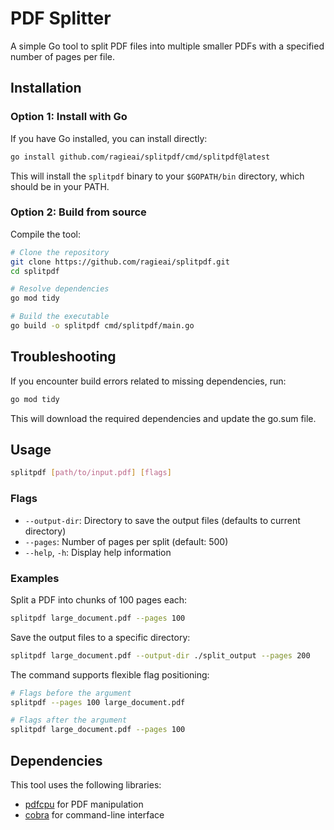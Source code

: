 # PDF Splitter

A simple Go tool to split PDF files into multiple smaller PDFs with a specified number of pages per file.

## Installation

### Option 1: Install with Go

If you have Go installed, you can install directly:

```bash
go install github.com/ragieai/splitpdf/cmd/splitpdf@latest
```

This will install the `splitpdf` binary to your `$GOPATH/bin` directory, which should be in your PATH.

### Option 2: Build from source

Compile the tool:

```bash
# Clone the repository
git clone https://github.com/ragieai/splitpdf.git
cd splitpdf

# Resolve dependencies
go mod tidy

# Build the executable
go build -o splitpdf cmd/splitpdf/main.go
```

## Troubleshooting

If you encounter build errors related to missing dependencies, run:

```bash
go mod tidy
```

This will download the required dependencies and update the go.sum file.

## Usage

```bash
splitpdf [path/to/input.pdf] [flags]
```

### Flags

- `--output-dir`: Directory to save the output files (defaults to current directory)
- `--pages`: Number of pages per split (default: 500)
- `--help`, `-h`: Display help information

### Examples

Split a PDF into chunks of 100 pages each:

```bash
splitpdf large_document.pdf --pages 100
```

Save the output files to a specific directory:

```bash
splitpdf large_document.pdf --output-dir ./split_output --pages 200
```

The command supports flexible flag positioning:

```bash
# Flags before the argument
splitpdf --pages 100 large_document.pdf

# Flags after the argument
splitpdf large_document.pdf --pages 100
```

## Dependencies

This tool uses the following libraries:
- [pdfcpu](https://github.com/pdfcpu/pdfcpu) for PDF manipulation
- [cobra](https://github.com/spf13/cobra) for command-line interface 